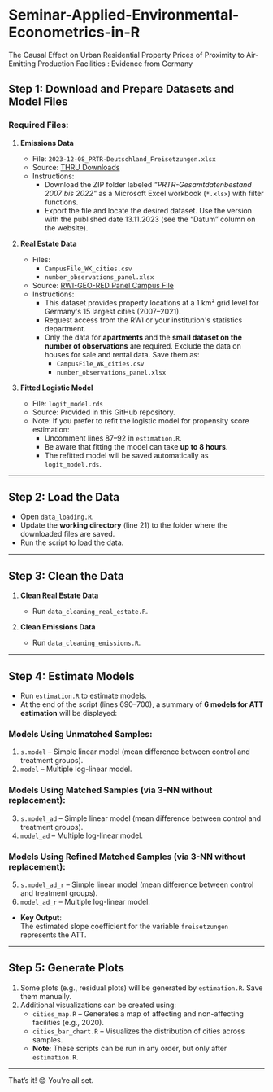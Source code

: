 # Seminar-Applied-Environmental-Econometrics-in-R
The Causal Effect on Urban Residential Property Prices of Proximity to Air-Emitting Production Facilities : Evidence from Germany

## Step 1: Download and Prepare Datasets and Model Files

### Required Files:
1. **Emissions Data**  
   - File: `2023-12-08_PRTR-Deutschland_Freisetzungen.xlsx`  
   - Source: [THRU Downloads](https://thru.de/downloads)  
   - Instructions:  
     - Download the ZIP folder labeled *"PRTR-Gesamtdatenbestand 2007 bis 2022"* as a Microsoft Excel workbook (`*.xlsx`) with filter functions.  
     - Export the file and locate the desired dataset. Use the version with the published date 13.11.2023 (see the “Datum” column on the website).

2. **Real Estate Data**  
   - Files:  
     - `CampusFile_WK_cities.csv`  
     - `number_observations_panel.xlsx`  
   - Source: [RWI-GEO-RED Panel Campus File](https://www.rwi-essen.de/forschung-beratung/weitere/forschungsdatenzentrum-ruhr/datenangebot/rwi-geo-red-real-estate-data)  
   - Instructions:  
     - This dataset provides property locations at a 1 km² grid level for Germany's 15 largest cities (2007–2021).  
     - Request access from the RWI or your institution's statistics department.  
     - Only the data for **apartments** and the **small dataset on the number of observations** are required. Exclude the data on houses for sale and rental data. Save them as:  
       - `CampusFile_WK_cities.csv`  
       - `number_observations_panel.xlsx`

3. **Fitted Logistic Model**  
   - File: `logit_model.rds`  
   - Source: Provided in this GitHub repository.  
   - Note: If you prefer to refit the logistic model for propensity score estimation:  
     - Uncomment lines 87–92 in `estimation.R`.  
     - Be aware that fitting the model can take **up to 8 hours**.  
     - The refitted model will be saved automatically as `logit_model.rds`.

---

## Step 2: Load the Data
- Open `data_loading.R`.  
- Update the **working directory** (line 21) to the folder where the downloaded files are saved.  
- Run the script to load the data.

---

## Step 3: Clean the Data
1. **Clean Real Estate Data**  
   - Run `data_cleaning_real_estate.R`.  

2. **Clean Emissions Data**  
   - Run `data_cleaning_emissions.R`.  

---

## Step 4: Estimate Models
- Run `estimation.R` to estimate models.  
- At the end of the script (lines 690–700), a summary of **6 models for ATT estimation** will be displayed:

### Models Using Unmatched Samples:
1. `s.model` – Simple linear model (mean difference between control and treatment groups).  
2. `model` – Multiple log-linear model.

### Models Using Matched Samples (via 3-NN without replacement):
3. `s.model_ad` – Simple linear model (mean difference between control and treatment groups).  
4. `model_ad` – Multiple log-linear model.

### Models Using Refined Matched Samples (via 3-NN without replacement):
5. `s.model_ad_r` – Simple linear model (mean difference between control and treatment groups).  
6. `model_ad_r` – Multiple log-linear model.

- **Key Output**:  
  The estimated slope coefficient for the variable `freisetzungen` represents the ATT.  

---

## Step 5: Generate Plots
1. Some plots (e.g., residual plots) will be generated by `estimation.R`. Save them manually.  
2. Additional visualizations can be created using:  
   - `cities_map.R` – Generates a map of affecting and non-affecting facilities (e.g., 2020).  
   - `cities_bar_chart.R` – Visualizes the distribution of cities across samples.  
   - **Note**: These scripts can be run in any order, but only after `estimation.R`.

---

That’s it! 😊 You're all set.
